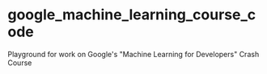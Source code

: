 # google_machine_learning_course_code
Playground for work on Google's "Machine Learning for Developers" Crash Course
